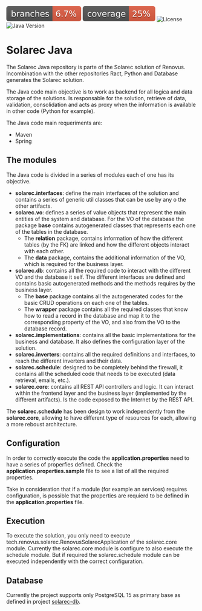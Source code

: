 ![Branches](https://raw.githubusercontent.com/Renovus-Tech/solarec-java/18cdb56dc12405fcb572c66d31cd43d3e103d01e/.github/badges/branches.svg)
![JaCoCo Coverage](https://raw.githubusercontent.com/Renovus-Tech/solarec-java/18cdb56dc12405fcb572c66d31cd43d3e103d01e/.github/badges/jacoco.svg)
![License](https://img.shields.io/github/license/ad-aures/castopod?color=blue)
![Java Version](https://img.shields.io/badge/Java-11%2B-orange)
# Solarec Java

The Solarec Java repository is parte of the Solarec solution of Renovus. Incombination with the other repositories Ract, Python and Database generates the Solarec solution.

The Java code main objective is to work as backend for all logica and data storage of the solutions. Is responsable for the solution, retrieve of data, validation, consolidation and acts as proxy when the information is available in other code (Python for example).

The Java code main requeriments are:

- Maven
- Spring

## The modules
The Java code is divided in a series of modules each of one has its objective.

- **solarec.interfaces**: define the main interfaces of the solution and contains a series of generic util classes that can be use by any o the other artifacts.
- **solarec.vo**: defines a series of value objects that represent the main entities of the system and database. For the VO of the database the package **base** contains autogenerated classes that represents each one of the tables in the database.
  - The **relation** package, contains information of how the different tables (by the FK) are linked and how the different objects interact with each other.
  - The **data** package, contains the additional information of the VO, which is required for the business layer.
- **solarec.db**: contains all the required code to interact with the different VO and the database it self. The different interfaces are defined and contains basic autogenerated methods and the methods requires by the business layer.
  - The **base** package contains all the autogenerated codes for the basic CRUD operations on each one of the tables. 
  - The **wrapper** package contains all the required classes that know how to read a record in the database and map it to the corresponding property of the VO, and also from the VO to the database record.
- **solarec.implementations**: contains all the basic implementations for the business and database. It also defines the configuration layer of the solution.
- **solarec.inverters**: contains all the required definitions and interfaces, to reach the different inverters and their data.
- **solarec.schedule**: designed to be completely behind the firewall, it contains all the scheduled code that needs to be executed (data retrieval, emails, etc.).
- **solarec.core**: contains all REST API controllers and logic. It can interact within the frontend layer and the business layer (implemented by the different artifacts). Is the code exposed to the Internet by the REST API.

The **solarec.schedule** has been design to work independently from the **solarec.core**, allowing to have different type of resources for each, allowing a more reboust architecture.

## Configuration
In order to correctly execute the code the **application.properties** need to have a series of properfies defined. Check the **application.properties.sample** file to see a list of all the required properties.

Take in consideration that if a module (for example an services) requires configuration, is possible that the properties are requierd to be defined in the **application.properties** file.

## Execution
To execute the solution, you only need to execute tech.renovus.solarec.RenovusSolarecApplication of the solarec.core module. Currently the solarec.core module is configure to also execute the schedule module. But if required the solarec.schedule module can be executed independently with the correct configuration.

## Database
Currently the project supports only PostgreSQL 15 as primary base as defined in project [solarec-db](https://github.com/Renovus-Tech/solarec-db).